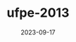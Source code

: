 ---
layout: note-image
parent: ../notas
title: ufpe-2013
date: 2023-09-17
metatitle: Imagem UFPE
categories: imagem, ufpe, warp
description: UFPE
year: 2013
cover-image: https://www.historiadorecife.com/images/cover.jpg
---